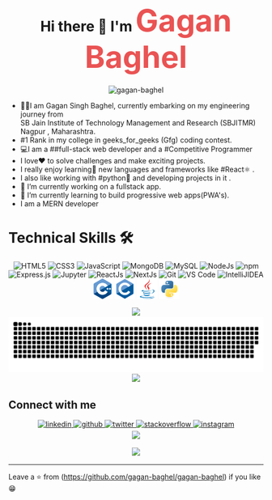 
<h1 align="center">Hi there 👋 I'm <span style="font-size:60px; color:rgb(234, 83, 83);"> Gagan Baghel </span> </h1>


<p align="center" style="width:100%" ><img style="width:70%" align="center" src="https://github-readme-streak-stats.herokuapp.com/?user=gagan-baghel&show_icons=true&theme=synthwave" alt="gagan-baghel" /></p>


 
- 👨‍🎓I am Gagan Singh Baghel, currently embarking on my engineering journey from  
SB Jain Institute of Technology Management and Research (SBJITMR) Nagpur , Maharashtra.<br/>
- #1 Rank in my college in geeks_for_geeks (Gfg) coding contest.<br/>
- 💻I am a ##full-stack web developer and a #Competitive Programmer<br/>
- I love❤ to solve challenges and make exciting projects. <br/>
- I really enjoy learning🚀 new languages and frameworks like #React⚛ .<br/>
- I also like working with #python🐍 and developing projects in it .<br/>
- 🔭 I’m currently working on a fullstack app.<br/>
- 🌱 I’m currently learning to build progressive web apps(PWA's).<br/>
- I am a MERN developer

<h1>Technical Skills 🛠</h1>

<p align="center"> 
<img alt="HTML5" src="https://img.shields.io/badge/html5-%23E34F26.svg?&style=for-the-badge&logo=html5&logoColor=white" />
 <img alt="CSS3" src="https://img.shields.io/badge/css3-%231572B6.svg?&style=for-the-badge&logo=css3&logoColor=white" />
 <img alt="JavaScript" src="https://img.shields.io/badge/javascript-%23323330.svg?&style=for-the-badge&logo=javascript&logoColor=%23F7DF1E" />
 <img alt="MongoDB" src="https://img.shields.io/badge/MongoDB-lightgreen?style=for-the-badge&logo=mongodb&logoColor=4EA94B" />
 <img alt="MySQL" src="https://img.shields.io/badge/MySQL-gray?style=for-the-badge&logo=mysql&logoColor=4EA94B" />
 <img alt="NodeJs" src="https://img.shields.io/badge/Node.js-339933?style=for-the-badge&logo=nodedotjs&logoColor=white" />
    <img alt="npm" src="https://img.shields.io/badge/npm-CB3837?style=for-the-badge&logo=npm&logoColor=white" />
    <img alt="Express.js" src="https://img.shields.io/badge/Express.js-000000?style=for-the-badge&logo=express&logoColor=white" />
    <img alt="Jupyter" src="https://img.shields.io/badge/Jupyter-F37626.svg?&style=for-the-badge&logo=Jupyter&logoColor=white" />
    <img alt="ReactJs" src="https://img.shields.io/badge/React-20232A?style=for-the-badge&logo=react&logoColor=61DAFB" />
     <img alt="NextJs" src="https://img.shields.io/badge/NextJS-20232A?style=for-the-badge&logo=nextjs&logoColor=black" />
    <img alt="Git" src="https://img.shields.io/badge/Git-F05032?style=for-the-badge&logo=git&logoColor=white" />
    <img alt="VS Code" src="https://img.shields.io/badge/Visual_Studio_Code-0078D4?style=for-the-badge&logo=visual%20studio%20code&logoColor=white" />
    <img alt="IntelliJIDEA" src="https://img.shields.io/badge/IntelliJIDEA-000000.svg?style=for-the-badge&logo=intellij-idea&logoColor=white" />

<br>
    
<img src="https://raw.githubusercontent.com/devicons/devicon/master/icons/cplusplus/cplusplus-original.svg" alt="cplusplus" width="40" height="40"/> 
<img src="https://raw.githubusercontent.com/devicons/devicon/master/icons/c/c-original.svg" alt="c" width="40" height="40"/>
<img src="https://raw.githubusercontent.com/devicons/devicon/master/icons/java/java-original.svg" alt="java" width="40" height="40"/>
<img src="https://raw.githubusercontent.com/devicons/devicon/master/icons/python/python-original.svg" alt="python" width="40" height="40"/>

<div align="center">
   <img src="https://github-readme-stats.vercel.app/api?username=gagan-baghel&show_icons=true&theme=cobalt"></img>
</div>

<div align="center">
<img src="https://github.com/kothariji/kothariji/blob/master/github-user-contribution.svg"></img>
<img src="https://github-readme-stats.vercel.app/api/top-langs/?username=gagan-baghel&theme=tokyonight&layout=compact" /> </br> 
</div>


## Connect with me  
<div align="center">
 <a href="https://www.linkedin.com/in/gagan-singh-baghel-0a894220b/" target="_blank">
<img src=https://img.shields.io/badge/linkedin-%231E77B5.svg?&style=for-the-badge&logo=linkedin&logoColor=white alt=linkedin style="margin-bottom: 5px;" />
</a>
<a href="https://github.com/gagan-baghel" target="_blank">
<img src=https://img.shields.io/badge/github-%2324292e.svg?&style=for-the-badge&logo=github&logoColor=white alt=github style="margin-bottom: 5px;" />
</a>
<a href="https://twitter.com" target="_blank">
<img src=https://img.shields.io/badge/twitter-%2300acee.svg?&style=for-the-badge&logo=twitter&logoColor=white alt=twitter style="margin-bottom: 5px;" />
</a>
 
 

<a href="https://stackoverflow.com/users/15969841/gagan-baghel" target="_blank">
<img src=https://img.shields.io/badge/stackoverflow-%23F28032.svg?&style=for-the-badge&logo=stackoverflow&logoColor=white alt=stackoverflow style="margin-bottom: 5px;" />
</a>

<a href="https://www.instagram.com" target="_blank">
<img src=https://img.shields.io/badge/instagram-%23000000.svg?&style=for-the-badge&logo=instagram&logoColor=white alt=instagram style="margin-bottom: 5px;" />
</a>
</div>



<div align="center">
<img src="https://img.shields.io/github/followers/gagan-baghel.svg?style=social&label=Follow"></img>

<img src="https://gpvc.arturio.dev/gagan-baghel"></img>
</div>

---

Leave a ⭐ from (https://github.com/gagan-baghel/gagan-baghel) if you like 😁
